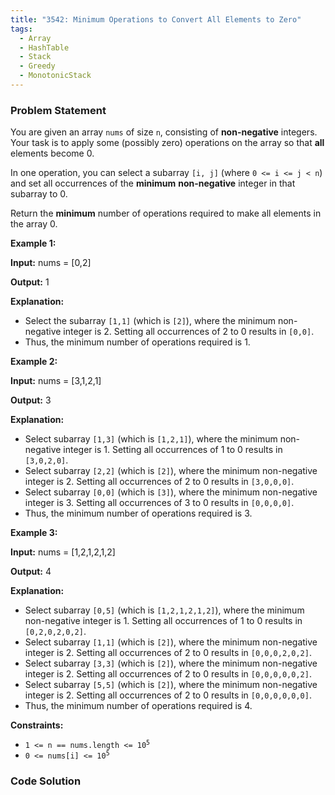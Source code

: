 ```yaml
---
title: "3542: Minimum Operations to Convert All Elements to Zero"
tags:
  - Array
  - HashTable
  - Stack
  - Greedy
  - MonotonicStack
---
```

### Problem Statement

<p>You are given an array <code>nums</code> of size <code>n</code>, consisting of <strong>non-negative</strong> integers. Your task is to apply some (possibly zero) operations on the array so that <strong>all</strong> elements become 0.</p>

<p>In one operation, you can select a <span data-keyword="subarray">subarray</span> <code>[i, j]</code> (where <code>0 &lt;= i &lt;= j &lt; n</code>) and set all occurrences of the <strong>minimum</strong> <strong>non-negative</strong> integer in that subarray to 0.</p>

<p>Return the <strong>minimum</strong> number of operations required to make all elements in the array 0.</p>


<p><strong class="example">Example 1:</strong></p>

<div class="example-block">
<p><strong>Input:</strong> <span class="example-io">nums = [0,2]</span></p>

<p><strong>Output:</strong> <span class="example-io">1</span></p>

<p><strong>Explanation:</strong></p>

<ul>
	<li>Select the subarray <code>[1,1]</code> (which is <code>[2]</code>), where the minimum non-negative integer is 2. Setting all occurrences of 2 to 0 results in <code>[0,0]</code>.</li>
	<li>Thus, the minimum number of operations required is 1.</li>
</ul>
</div>

<p><strong class="example">Example 2:</strong></p>

<div class="example-block">
<p><strong>Input:</strong> <span class="example-io">nums = [3,1,2,1]</span></p>

<p><strong>Output:</strong> <span class="example-io">3</span></p>

<p><strong>Explanation:</strong></p>

<ul>
	<li>Select subarray <code>[1,3]</code> (which is <code>[1,2,1]</code>), where the minimum non-negative integer is 1. Setting all occurrences of 1 to 0 results in <code>[3,0,2,0]</code>.</li>
	<li>Select subarray <code>[2,2]</code> (which is <code>[2]</code>), where the minimum non-negative integer is 2. Setting all occurrences of 2 to 0 results in <code>[3,0,0,0]</code>.</li>
	<li>Select subarray <code>[0,0]</code> (which is <code>[3]</code>), where the minimum non-negative integer is 3. Setting all occurrences of 3 to 0 results in <code>[0,0,0,0]</code>.</li>
	<li>Thus, the minimum number of operations required is 3.</li>
</ul>
</div>

<p><strong class="example">Example 3:</strong></p>

<div class="example-block">
<p><strong>Input:</strong> <span class="example-io">nums = [1,2,1,2,1,2]</span></p>

<p><strong>Output:</strong> <span class="example-io">4</span></p>

<p><strong>Explanation:</strong></p>

<ul>
	<li>Select subarray <code>[0,5]</code> (which is <code>[1,2,1,2,1,2]</code>), where the minimum non-negative integer is 1. Setting all occurrences of 1 to 0 results in <code>[0,2,0,2,0,2]</code>.</li>
	<li>Select subarray <code>[1,1]</code> (which is <code>[2]</code>), where the minimum non-negative integer is 2. Setting all occurrences of 2 to 0 results in <code>[0,0,0,2,0,2]</code>.</li>
	<li>Select subarray <code>[3,3]</code> (which is <code>[2]</code>), where the minimum non-negative integer is 2. Setting all occurrences of 2 to 0 results in <code>[0,0,0,0,0,2]</code>.</li>
	<li>Select subarray <code>[5,5]</code> (which is <code>[2]</code>), where the minimum non-negative integer is 2. Setting all occurrences of 2 to 0 results in <code>[0,0,0,0,0,0]</code>.</li>
	<li>Thus, the minimum number of operations required is 4.</li>
</ul>
</div>


<p><strong>Constraints:</strong></p>

<ul>
	<li><code>1 &lt;= n == nums.length &lt;= 10<sup>5</sup></code></li>
	<li><code>0 &lt;= nums[i] &lt;= 10<sup>5</sup></code></li>
</ul>


### Code Solution

```python

```
